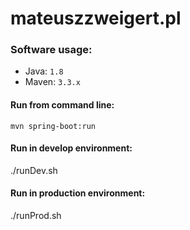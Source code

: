 # mateuszzweigert.pl

### Software usage:

* Java: `1.8`
* Maven: `3.3.x`

#### Run from command line:
`mvn spring-boot:run`

#### Run in develop environment:
./runDev.sh

#### Run in production environment:
./runProd.sh